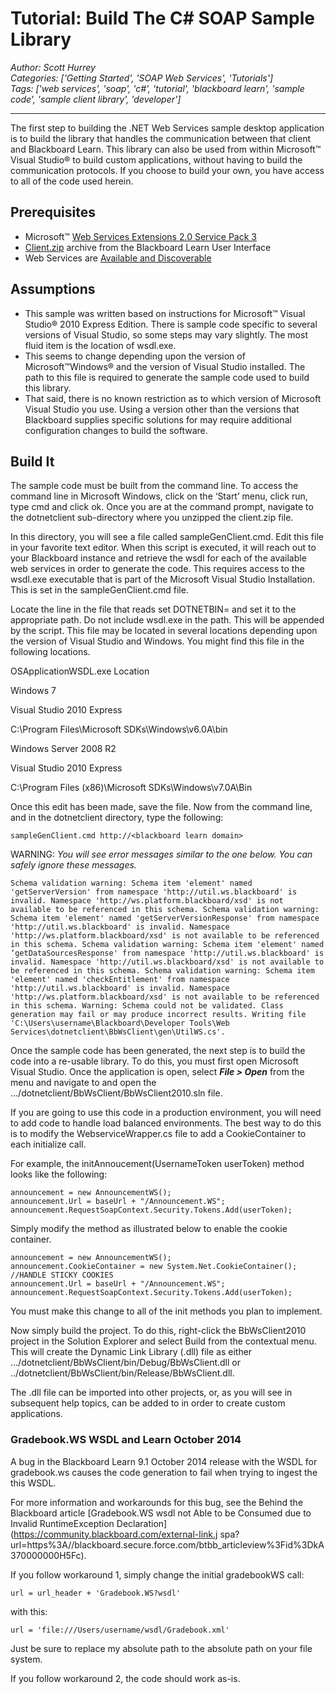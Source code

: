 # Tutorial: Build The C# SOAP Sample Library
*Author: Scott Hurrey*  
*Categories: ['Getting Started', 'SOAP Web Services', 'Tutorials']*  
*Tags: ['web services', 'soap', 'c#', 'tutorial', 'blackboard learn', 'sample code', 'sample client library', 'developer']*  
<hr />
The first step to building the .NET Web Services sample desktop application is
to build the library that handles the communication between that client and
Blackboard Learn. This library can also be used from within Microsoft™ Visual
Studio® to build custom applications, without having to build the
communication protocols. If you choose to build your own, you have access to
all of the code used herein.

## Prerequisites

  * Microsoft™ [Web Services Extensions 2.0 Service Pack 3](https://community.blackboard.com/external-link.jspa?url=http%3A//www.microsoft.com/downloads/details.aspx%3FFamilyID%3D1ba1f631-c3e7-420a-bc1e-ef18bab66122%26DisplayLang%3Den)
  * [Client.zip](https://community.blackboard.com/docs/DOC-1143) archive from the Blackboard Learn User Interface
  * Web Services are [Available and Discoverable](https://help.blackboard.com/en-us/Learn/9.1_2014_04/Administrator/070_Server_Management_and_Integrations/System_Integration/Integration_Development/030_Web_Services)

## Assumptions

  * This sample was written based on instructions for Microsoft™ Visual Studio® 2010 Express Edition. There is sample code specific to several versions of Visual Studio, so some steps may vary slightly. The most fluid item is the location of wsdl.exe.
  * This seems to change depending upon the version of Microsoft™Windows® and the version of Visual Studio installed. The path to this file is required to generate the sample code used to build this library.
  * That said, there is no known restriction as to which version of Microsoft Visual Studio you use. Using a version other than the versions that Blackboard supplies specific solutions for may require additional configuration changes to build the software.

## Build It

The sample code must be built from the command line. To access the command
line in Microsoft Windows, click on the ‘Start’ menu, click run, type cmd and
click ok. Once you are at the command prompt, navigate to the dotnetclient
sub-directory where you unzipped the client.zip file.

In this directory, you will see a file called sampleGenClient.cmd. Edit this
file in your favorite text editor. When this script is executed, it will reach
out to your Blackboard instance and retrieve the wsdl for each of the
available web services in order to generate the code. This requires access to
the wsdl.exe executable that is part of the Microsoft Visual Studio
Installation. This is set in the sampleGenClient.cmd file.

Locate the line in the file that reads set DOTNETBIN= and set it to the
appropriate path. Do not include wsdl.exe in the path. This will be appended
by the script. This file may be located in several locations depending upon
the version of Visual Studio and Windows. You might find this file in the
following locations.

OSApplicationWSDL.exe Location

Windows 7

Visual Studio 2010 Express

C:\Program Files\Microsoft SDKs\Windows\v6.0A\bin

Windows Server 2008 R2

Visual Studio 2010 Express

C:\Program Files (x86)\Microsoft SDKs\Windows\v7.0A\Bin

Once this edit has been made, save the file. Now from the command line, and in
the dotnetclient directory, type the following:

    sampleGenClient.cmd http://<blackboard learn domain>

WARNING: _You will see error messages similar to the one below. You can safely
ignore these messages._

    Schema validation warning: Schema item 'element' named 'getServerVersion' from namespace 'http://util.ws.blackboard' is invalid. Namespace 'http://ws.platform.blackboard/xsd' is not available to be referenced in this schema. Schema validation warning: Schema item 'element' named 'getServerVersionResponse' from namespace 'http://util.ws.blackboard' is invalid. Namespace 'http://ws.platform.blackboard/xsd' is not available to be referenced in this schema. Schema validation warning: Schema item 'element' named ‘getDataSourcesResponse' from namespace 'http://util.ws.blackboard' is invalid. Namespace 'http://util.ws.blackboard/xsd' is not available to be referenced in this schema. Schema validation warning: Schema item 'element' named 'checkEntitlement' from namespace 'http://util.ws.blackboard' is invalid. Namespace 'http://ws.platform.blackboard/xsd' is not available to be referenced in this schema. Warning: Schema could not be validated. Class generation may fail or may produce incorrect results. Writing file 'C:\Users\username\Blackboard\Developer Tools\Web Services\dotnetclient\BbWsClient\gen\UtilWS.cs'.

Once the sample code has been generated, the next step is to build the code
into a re-usable library. To do this, you must first open Microsoft Visual
Studio. Once the application is open, select **_File > Open_** from the menu
and navigate to and open the .../dotnetclient/BbWsClient/BbWsClient2010.sln
file.

If you are going to use this code in a production environment, you will need
to add code to handle load balanced environments. The best way to do this is
to modify the WebserviceWrapper.cs file to add a CookieContainer to each
initialize call.

For example, the initAnnoucement(UsernameToken userToken) method looks like
the following:

    announcement = new AnnouncementWS();  
    announcement.Url = baseUrl + "/Announcement.WS";   
    announcement.RequestSoapContext.Security.Tokens.Add(userToken);  

Simply modify the method as illustrated below to enable the cookie container.

    announcement = new AnnouncementWS();   
    announcement.CookieContainer = new System.Net.CookieContainer();  //HANDLE STICKY COOKIES   
    announcement.Url = baseUrl + "/Announcement.WS";   
    announcement.RequestSoapContext.Security.Tokens.Add(userToken);

You must make this change to all of the init<WebService> methods you plan to
implement.

Now simply build the project. To do this, right-click the BbWsClient2010
project in the Solution Explorer and select Build from the contextual menu.
This will create the Dynamic Link Library (.dll) file as either
.../dotnetclient/BbWsClient/bin/Debug/BbWsClient.dll or
../dotnetclient/BbWsClient/bin/Release/BbWsClient.dll.

The .dll file can be imported into other projects, or, as you will see in
subsequent help topics, can be added to in order to create custom
applications.

### Gradebook.WS WSDL and Learn October 2014

A bug in the Blackboard Learn 9.1 October 2014 release with the WSDL for
gradebook.ws causes the code generation to fail when trying to ingest the this
WSDL.

For more information and workarounds for this bug, see the Behind the
Blackboard article [Gradebook.WS wsdl not Able to be Consumed due to Invalid
RuntimeException Declaration](https://community.blackboard.com/external-link.j
spa?url=https%3A//blackboard.secure.force.com/btbb_articleview%3Fid%3DkA
370000000H5Fc).

If you follow workaround 1, simply change the initial gradebookWS call:

    url = url_header + 'Gradebook.WS?wsdl'

with this:

    url = 'file:///Users/username/wsdl/Gradebook.xml'

Just be sure to replace my absolute path to the absolute path on your file
system.

If you follow workaround 2, the code should work as-is.

